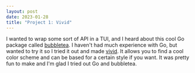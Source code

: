 ```yaml
---
layout: post
date: 2023-01-28
title: "Project 1: Vivid"
---
```


I wanted to wrap some sort of API in a TUI, and I heard about this cool Go package called [bubbletea](https://github.com/charmbracelet/bubbletea).
I haven't had much experience with Go, but wanted to try it so I tried it out and made [vivid](https://github.com/Sawbez/vivid). It allows you to find a cool color scheme and can be
based for a certain style if you want. It was pretty fun to make and I'm glad I tried out Go and bubbletea.
